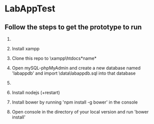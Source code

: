 # LabAppTest
## Follow the steps to get the prototype to run

1.
  1. Install xampp
  2. Clone this repo to \xampp\htdocs\*name*
  3. Open mySQL-phpMyAdmin and create a new database named 'labappdb' and import \data\labappdb.sql into that database

2.
  1. Install nodejs (+restart)
  2. Install bower by running 'npm install -g bower' in the console
  3. Open console in the directory of your local version and run 'bower install'

